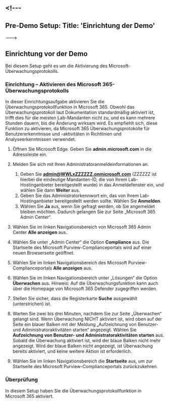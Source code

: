 <a name="---"></a><!---
---
Pre-Demo Setup: Title: 'Einrichtung der Demo'
---
--->

## <a name="pre-demo-setup"></a>Einrichtung vor der Demo

Bei diesem Setup geht es um die Aktivierung des Microsoft-Überwachungsprotokolls.

### <a name="setup---enable-microsoft-365-audit-log"></a>Einrichtung – Aktivieren des Microsoft 365-Überwachungsprotokolls

In dieser Einrichtungsaufgabe aktivieren Sie die Überwachungsprotokollfunktion in Microsoft 365.  Obwohl das Überwachungsprotokoll laut Dokumentation standardmäßig aktiviert ist, trifft dies für die meisten Lab-Mandanten nicht zu, und es kann mehrere Stunden dauern, bis die Änderung wirksam wird.  Es empfiehlt sich, diese Funktion zu aktivieren, da Microsoft 365 Überwachungsprotokolle für Benutzererkenntnisse und -aktivitäten in Richtlinien und Analyseerkenntnissen verwendet.

1. Öffnen Sie Microsoft Edge. Geben Sie **admin.microsoft.com** in die Adressleiste ein.

1. Melden Sie sich mit Ihren Administratoranmeldeinformationen an.
    1. Geben Sie **admin@WWLxZZZZZZ.onmicrosoft.com** (ZZZZZZ ist hierbei die eindeutige Mandanten-ID, die von Ihrem Lab-Hostinganbieter bereitgestellt wurde) in das Anmeldefenster ein, und wählen Sie dann **Weiter** aus.
    1. Geben Sie das Administratorkennwort ein, das von Ihrem Lab-Hostinganbieter bereitgestellt werden sollte. Wählen Sie **Anmelden**.
    1. Wählen Sie **Ja** aus, wenn Sie gefragt werden, ob Sie angemeldet bleiben möchten. Dadurch gelangen Sie zur Seite „Microsoft 365 Admin Center“.

1. Wählen Sie im linken Navigationsbereich von Microsoft 365 Admin Center **Alle anzeigen** aus.

1. Wählen Sie unter „Admin Center“ die Option **Compliance** aus.  Die Startseite des Microsoft Purview-Complianceportals wird auf einer neuen Browserseite geöffnet.  

1. Wählen Sie im linken Navigationsbereich des Microsoft Purview-Complianceportals **Alle anzeigen** aus.

1. Wählen Sie im linken Navigationsbereich unter „Lösungen“ die Option **Überwachen** aus.  Hinweis: Auf die Überwachungsfunktion kann auch über die Homepage von Microsoft 365 Defender zugegriffen werden.

1. Stellen Sie sicher, dass die Registerkarte **Suche** ausgewählt (unterstrichen) ist.

1. Warten Sie zwei bis drei Minuten, nachdem Sie zur Seite „Überwachen“ gelangt sind.  Wenn Überwachung NICHT aktiviert ist, wird oben auf der Seite ein blauer Balken mit der Meldung „Aufzeichnung von Benutzer- und Administratoraktivitäten starten“ angezeigt.  Wählen Sie **Aufzeichnung von Benutzer- und Administratoraktivitäten starten** aus.  Sobald die Überwachung aktiviert ist, wird der blaue Balken nicht mehr angezeigt.  Wird der blaue Balken nicht angezeigt, ist Überwachung bereits aktiviert, und keine weitere Aktion ist erforderlich.

1. Wählen Sie im linken Navigationsbereich die **Startseite** aus, um zur Startseite des Microsoft Purview-Complianceportals zurückzukehren.

### <a name="review"></a>Überprüfung

In diesem Setup haben Sie die Überwachungsprotokollfunktion in Microsoft 365 aktiviert.
